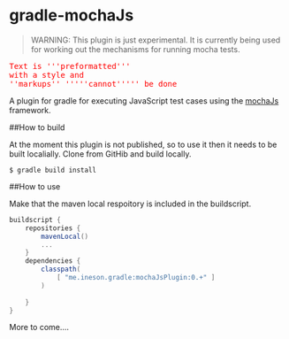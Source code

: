 # gradle-mochaJs

> WARNING: This plugin is just experimental. It is currently being used for working out the mechanisms for running mocha tests.

<pre style="color: red">Text is '''preformatted''' 
with a style and 
''markups'' '''''cannot''''' be done
</pre>


A plugin for gradle for executing JavaScript test cases using the [mochaJs](http://mochajs.org/) framework.

##How to build 

At the moment this plugin is not published, so to use it then it needs to be built localially. Clone from GitHib and build locally.

```shell
$ gradle build install
```

##How to use

Make that the maven local respoitory is included in the buildscript.

```gradle
buildscript {
    repositories {
        mavenLocal()
        ...
    }
    dependencies {
        classpath(
            [ "me.ineson.gradle:mochaJsPlugin:0.+" ]
        ) 
        
    }
}

```

More to come....





